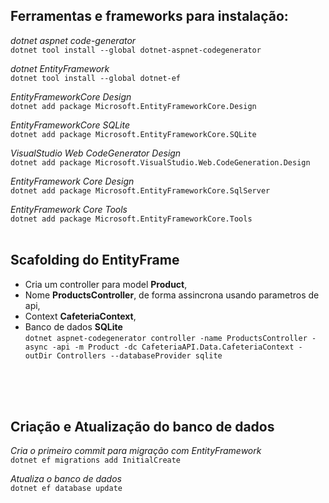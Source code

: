 ## Ferramentas e frameworks para instalação:

*dotnet aspnet code-generator*  
`dotnet tool install --global dotnet-aspnet-codegenerator`

*dotnet EntityFramework*  
`dotnet tool install --global dotnet-ef`  

*EntityFrameworkCore Design*  
`dotnet add package Microsoft.EntityFrameworkCore.Design`

*EntityFrameworkCore SQLite*  
`dotnet add package Microsoft.EntityFrameworkCore.SQLite`

*VisualStudio Web CodeGenerator Design*  
`dotnet add package Microsoft.VisualStudio.Web.CodeGeneration.Design`

*EntityFramework Core Design*  
`dotnet add package Microsoft.EntityFrameworkCore.SqlServer`

*EntityFramework Core Tools*  
`dotnet add package Microsoft.EntityFrameworkCore.Tools`
<br/>
<br/>


## Scafolding do EntityFrame
* Cria um controller para model **Product**,
* Nome **ProductsController**, de forma assincrona usando parametros de api,
* Context **CafeteriaContext**, 
* Banco de dados **SQLite**  
`dotnet aspnet-codegenerator controller -name ProductsController -async -api -m Product -dc CafeteriaAPI.Data.CafeteriaContext -outDir Controllers --databaseProvider sqlite`
<br/>
<br/>
<br/>


## Criação e Atualização do banco de dados
*Cria o primeiro commit para migração com EntityFramework*   
`dotnet ef migrations add InitialCreate`


*Atualiza o banco de dados*   
`dotnet ef database update`